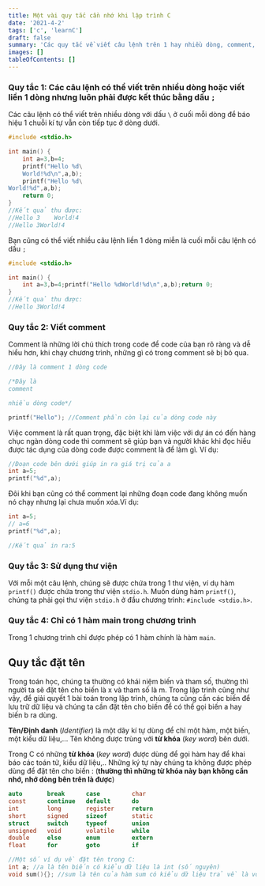 ```yaml
---
title: Một vài quy tắc cần nhớ khi lập trình C
date: '2021-4-2'
tags: ['c', 'learnC']
draft: false
summary: 'Các quy tắc về viết câu lệnh trên 1 hay nhiều dòng, comment, thư viện, hàm'
images: []
tableOfContents: []
---
```


### Quy tắc 1: Các câu lệnh có thể viết trên nhiều dòng hoặc viết liền 1 dòng nhưng luôn phải được kết thúc bằng dấu `;`

Các câu lệnh có thể viết trên nhiều dòng với dấu `\` ở cuối mỗi dòng để báo hiệu 1 chuỗi kí tự vẫn còn tiếp tục ở dòng dưới.

```c
#include <stdio.h>

int main() {
    int a=3,b=4;
    printf("Hello %d\
    World!%d\n",a,b);
    printf("Hello %d\
World!%d",a,b);
    return 0;
}
//Kết quả thu được:
//Hello 3    World!4
//Hello 3World!4
```

Bạn cũng có thể viết nhiều câu lệnh liền 1 dòng miễn là cuối mỗi câu lệnh có dấu `;`

```c
#include <stdio.h>

int main() {
    int a=3,b=4;printf("Hello %dWorld!%d\n",a,b);return 0;
}
//Kết quả thu được:
//Hello 3World!4
```

### Quy tắc 2: Viết comment

Comment là những lời chú thích trong code để code của bạn rõ ràng và dễ hiểu hơn, khi chạy chương trình, những gì có trong comment sẽ bị bỏ qua.

```c
//Đây là comment 1 dòng code

/*Đây là
comment

nhiều dòng code*/

printf("Hello"); //Comment phần còn lại của dòng code này
```

Việc comment là rất quan trọng, đặc biệt khi làm việc với dự án có đến hàng chục ngàn dòng code thì comment sẽ giúp bạn và người khác khi đọc hiểu được tác dụng của dòng code được comment là để làm gì. Ví dụ:

```c
//Đoạn code bên dưới giúp in ra giá trị của a
int a=5;
printf("%d",a);
```

Đôi khi bạn cũng có thể comment lại những đoạn code đang không muốn nó chạy nhưng lại chưa muốn xóa.Ví dụ:

```c
int a=5;
// a=6
printf("%d",a);

//Kết quả in ra:5
```

### Quy tắc 3: Sử dụng thư viện

Với mỗi một câu lệnh, chúng sẽ được chứa trong 1 thư viện, ví dụ hàm `printf()` được chứa trong thư viện `stdio.h`. Muốn dùng hàm `printf()`, chúng ta phải gọi thư viện `stdio.h` ở đầu chương trình: `#include <stdio.h>`.

### Quy tắc 4: Chỉ có 1 hàm main trong chương trình

Trong 1 chương trình chỉ được phép có 1 hàm chính là hàm `main`.

## Quy tắc đặt tên

Trong toán học, chúng ta thường có khái niệm biến và tham số, thường thì người ta sẽ đặt tên cho biến là x và tham số là m.
Trong lập trình cũng như vậy, để giải quyết 1 bài toán trong lập trình, chúng ta cũng cần các biến để lưu trữ dữ liệu và chúng ta cần đặt tên cho biến để có thể gọi biến a hay biến b ra dùng.

**Tên/Định danh** (_Identifier_) là một dãy kí tự dùng để chỉ một hàm, một biến, một kiểu dữ liệu,... Tên không được trùng với **từ khóa** (_key word_) bên dưới.

Trong C có những **từ khóa** (_key word_) được dùng để gọi hàm hay để khai báo các toán tử, kiểu dữ liệu,.. Những ký tự này chúng ta không được phép dùng để đặt tên cho biến :
(**thường thì những từ khóa này bạn không cần nhớ, nhớ dòng bên trên là được**)

```c
auto       break      case         char
const      continue   default      do
int        long       register     return
short      signed     sizeof       static
struct     switch     typeof       union
unsigned   void       volatile     while
double     else       enum         extern
float      for        goto         if
```

```C
//Một số ví dụ về đặt tên trong C:
int a; //a là tên biến có kiểu dữ liệu là int (số nguyên)
void sum(){}; //sum là tên của hàm sum có kiểu dữ liệu trả về là void
```
